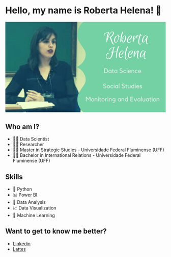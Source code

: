 # **Hello, my name is Roberta Helena!** 👋

![GitHub Logo](Githubprofile.png)

## Who am I?
* 👩‍💻 Data Scientist
* 🕵️‍♀️ Researcher
* 👩‍🏫 Master in Strategic Studies - Universidade Federal Fluminense (UFF)
* 👩‍🎓 Bachelor in International Relations - Universidade Federal Fluminense (UFF)

## Skills
* 🐍 Python
* 📊 Power BI
* 🧮 Data Analysis
* 📈 Data Visualization
* 🔮 Machine Learning

## Want to get to know me better?
* [Linkedin](https://www.linkedin.com/in/robertahelena/)
* [Lattes](http://lattes.cnpq.br/5305138501953499)
